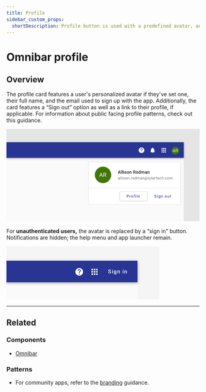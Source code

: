 ```yaml
---
title: Profile
sidebar_custom_props:
  shortDescription: Profile button is used with a predefined avatar, and is responsible for displaying profile information within a popup.
---
```


# Omnibar profile

<ComponentVisual
  figmaUrl=""
  storybookUrl="https://forge.tylerdev.io/main/?path=/story/components-app-bar-profile--default" />

## Overview

The profile card features a user's personalized avatar if they've set one, their full name, and the email used to sign up with the app. Additionally, the card features a “Sign out” option as well as a link to their profile, if applicable.
For information about public facing profile patterns, check out this guidance. 

<ImageBlock maxWidth="600px">

![Image of three actions within the omnibar.](./images/desktop-omni-profile-card.png)

</ImageBlock>

For **unauthenticated users,** the avatar is replaced by a “sign in” button. Notifications are hidden; the help menu and app launcher remain.

<ImageBlock maxWidth="600px">

![Image of an omnibar with option to login.](./images/desktop-unauthenticated.png)

</ImageBlock>

---

## Related 

### Components

- [Omnibar](/components/omni/omnibar)

### Patterns

- For community apps, refer to the [branding](/core-patterns/branding/community) guidance.
